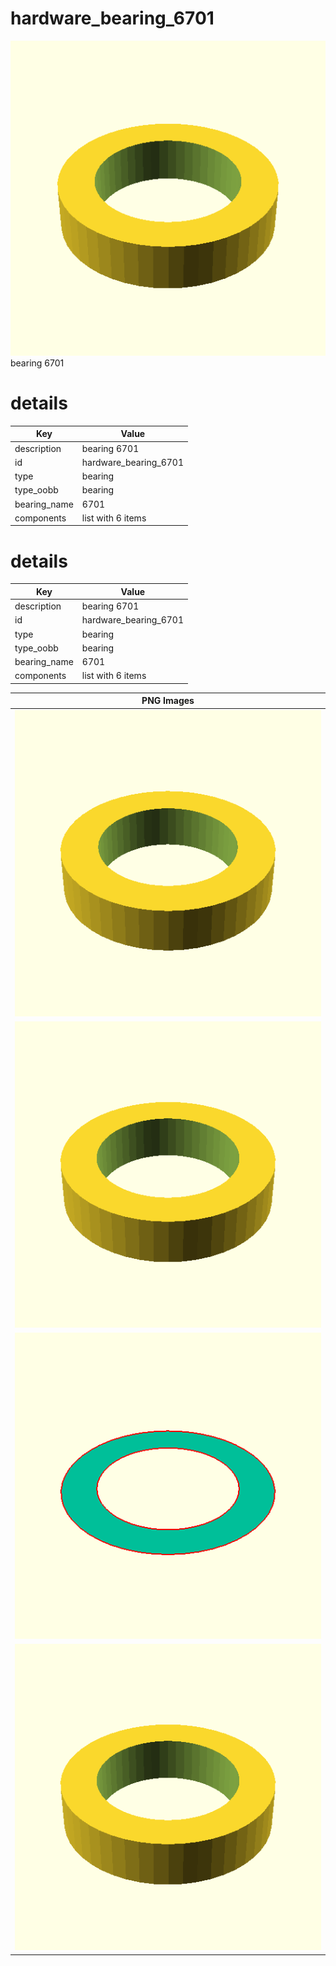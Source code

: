 # hardware_bearing_6701  
![true.png](true.png)  
bearing 6701
# details
| Key          | Value                                                                                                                                                                                                                                                                                                                                                                                                                                                                                                                                                                                                                                                                                                    |
| ------------ | -------------------------------------------------------------------------------------------------------------------------------------------------------------------------------------------------------------------------------------------------------------------------------------------------------------------------------------------------------------------------------------------------------------------------------------------------------------------------------------------------------------------------------------------------------------------------------------------------------------------------------------------------------------------------------------------------------- |
| description  | bearing 6701                                                                                                                                                                                                                                                                                                                                                                                                                                                                                                                                                                                                                                                                                             |
| id           | hardware_bearing_6701                                                                                                                                                                                                                                                                                                                                                                                                                                                                                                                                                                                                                                                                                    |
| type         | bearing                                                                                                                                                                                                                                                                                                                                                                                                                                                                                                                                                                                                                                                                                                  |
| type_oobb    | bearing                                                                                                                                                                                                                                                                                                                                                                                                                                                                                                                                                                                                                                                                                                  |
| bearing_name | 6701                                                                                                                                                                                                                                                                                                                                                                                                                                                                                                                                                                                                                                                                                                     |
| components   | list with 6 items                                                                                                                                                                                                                                                                                                                                                                                                                                                                                                                                                                                                                                                                                        |

# details
| Key          | Value                                                                                                                                                                                                                                                                                                                                                                                                                                                                                                                                                                                                                                                                                                    |
| ------------ | -------------------------------------------------------------------------------------------------------------------------------------------------------------------------------------------------------------------------------------------------------------------------------------------------------------------------------------------------------------------------------------------------------------------------------------------------------------------------------------------------------------------------------------------------------------------------------------------------------------------------------------------------------------------------------------------------------- |
| description  | bearing 6701                                                                                                                                                                                                                                                                                                                                                                                                                                                                                                                                                                                                                                                                                             |
| id           | hardware_bearing_6701                                                                                                                                                                                                                                                                                                                                                                                                                                                                                                                                                                                                                                                                                    |
| type         | bearing                                                                                                                                                                                                                                                                                                                                                                                                                                                                                                                                                                                                                                                                                                  |
| type_oobb    | bearing                                                                                                                                                                                                                                                                                                                                                                                                                                                                                                                                                                                                                                                                                                  |
| bearing_name | 6701                                                                                                                                                                                                                                                                                                                                                                                                                                                                                                                                                                                                                                                                                                     |
| components   | list with 6 items                                                                                                                                                                                                                                                                                                                                                                                                                                                                                                                                                                                                                                                                                        |

| PNG Images |
| --- |
| ![3dpr.png](3dpr.png) |
| ![laser.png](laser.png) |
| ![laser_flat.png](laser_flat.png) |
| ![true.png](true.png) |

